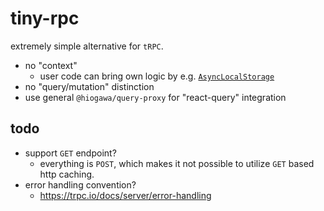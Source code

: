 # tiny-rpc

extremely simple alternative for `tRPC`.

- no "context"
  - user code can bring own logic by e.g. [`AsyncLocalStorage`](https://nodejs.org/api/async_context.html)
- no "query/mutation" distinction
- use general `@hiogawa/query-proxy` for "react-query" integration

## todo

- support `GET` endpoint?
  - everything is `POST`, which makes it not possible to utilize `GET` based http caching.
- error handling convention?
  - https://trpc.io/docs/server/error-handling
